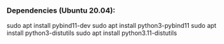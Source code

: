 ### Dependencies (Ubuntu 20.04):
sudo apt install pybind11-dev
sudo apt install python3-pybind11
sudo apt install python3-distutils
sudo apt install python3.11-distutils
